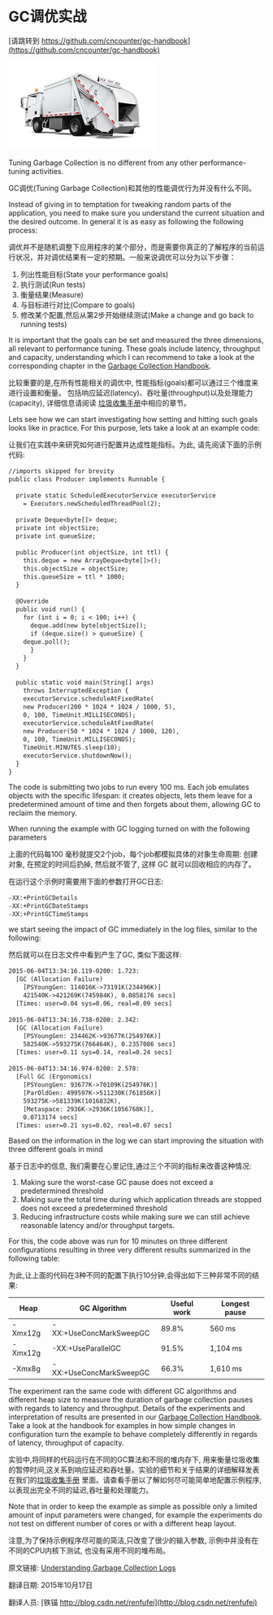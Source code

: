 GC调优实战
==

[请跳转到 https://github.com/cncounter/gc-handbook](https://github.com/cncounter/gc-handbook)

![](garbage-collection.jpeg)

Tuning Garbage Collection is no different from any other performance-tuning activities.

GC调优(Tuning Garbage Collection)和其他的性能调优行为并没有什么不同。

Instead of giving in to temptation for tweaking random parts of the application, you need to make sure you understand the current situation and the desired outcome. In general it is as easy as following the following process:

调优并不是随机调整下应用程序的某个部分，而是需要你真正的了解程序的当前运行状况，并对调优结果有一定的预期。一般来说调优可以分为以下步骤：


1. 列出性能目标(State your performance goals)
2. 执行测试(Run tests)
3. 衡量结果(Measure)
4. 与目标进行对比(Compare to goals)
5. 修改某个配置,然后从第2步开始继续测试(Make a change and go back to running tests)


It is important that the goals can be set and measured the three dimensions, all relevant to performance tuning. These goals include latency, throughput and capacity, understanding which I can recommend to take a look at the corresponding chapter in the [Garbage Collection Handbook](https://plumbr.eu/handbook/gc-tuning#throughput-vs-latency-vs-capacity).


比较重要的是,在所有性能相关的调优中, 性能指标(goals)都可以通过三个维度来进行设置和衡量。 包括响应延迟(latency)、吞吐量(throughput)以及处理能力(capacity), 详细信息请阅读 [垃圾收集手册](https://plumbr.eu/handbook/gc-tuning#throughput-vs-latency-vs-capacity)中相应的章节。


Lets see how we can start investigating how setting and hitting such goals looks like in practice. For this purpose, lets take a look at an example code:


让我们在实践中来研究如何进行配置并达成性能指标。为此, 请先阅读下面的示例代码:



	//imports skipped for brevity
	public class Producer implements Runnable {

	  private static ScheduledExecutorService executorService 
		= Executors.newScheduledThreadPool(2);

	  private Deque<byte[]> deque;
	  private int objectSize;
	  private int queueSize;

	  public Producer(int objectSize, int ttl) {
	    this.deque = new ArrayDeque<byte[]>();
	    this.objectSize = objectSize;
	    this.queueSize = ttl * 1000;
	  }

	  @Override
	  public void run() {
	    for (int i = 0; i < 100; i++) {
	      deque.add(new byte[objectSize]);
	      if (deque.size() > queueSize) {
		deque.poll();
	      }
	    }
	  }

	  public static void main(String[] args) 
		throws InterruptedException {
	    executorService.scheduleAtFixedRate(
		new Producer(200 * 1024 * 1024 / 1000, 5),
		0, 100, TimeUnit.MILLISECONDS);
	    executorService.scheduleAtFixedRate(
		new Producer(50 * 1024 * 1024 / 1000, 120),
		0, 100, TimeUnit.MILLISECONDS);
	    TimeUnit.MINUTES.sleep(10);
	    executorService.shutdownNow();
	  }
	}

The code is submitting two jobs to run every 100 ms. Each job emulates objects with the specific lifespan: it creates objects, lets them leave for a predetermined amount of time and then forgets about them, allowing GC to reclaim the memory.

When running the example with GC logging turned on with the following parameters

上面的代码每100 毫秒就提交2个job，每个job都模拟具体的对象生命周期: 创建对象, 在预定的时间后扔掉, 然后就不管了, 这样 GC 就可以回收相应的内存了。

在运行这个示例时需要用下面的参数打开GC日志:


	-XX:+PrintGCDetails
	-XX:+PrintGCDateStamps
	-XX:+PrintGCTimeStamps

we start seeing the impact of GC immediately in the log files, similar to the following:

然后就可以在日志文件中看到产生了GC, 类似下面这样:


	2015-06-04T13:34:16.119-0200: 1.723: 
	  [GC (Allocation Failure) 
	    [PSYoungGen: 114016K->73191K(234496K)] 
	    421540K->421269K(745984K), 0.0858176 secs]
	  [Times: user=0.04 sys=0.06, real=0.09 secs] 
	
	2015-06-04T13:34:16.738-0200: 2.342: 
	  [GC (Allocation Failure) 
	    [PSYoungGen: 234462K->93677K(254976K)]
	    582540K->593275K(766464K), 0.2357086 secs]
	  [Times: user=0.11 sys=0.14, real=0.24 secs] 
	
	2015-06-04T13:34:16.974-0200: 2.578: 
	  [Full GC (Ergonomics) 
	    [PSYoungGen: 93677K->70109K(254976K)]
	    [ParOldGen: 499597K->511230K(761856K)]
	    593275K->581339K(1016832K),
	    [Metaspace: 2936K->2936K(1056768K)],
	    0.0713174 secs]
	  [Times: user=0.21 sys=0.02, real=0.07 secs]


Based on the information in the log we can start improving the situation with three different goals in mind


基于日志中的信息, 我们需要在心里记住,通过三个不同的指标来改善这种情况:


1. Making sure the worst-case GC pause does not exceed a predetermined threshold
1. Making sure the total time during which application threads are stopped does not exceed a predetermined threshold
1. Reducing infrastructure costs while making sure we can still achieve reasonable latency and/or throughput targets.

For this, the code above was run for 10 minutes on three different configurations resulting in three very different results summarized in the following table:

为此,让上面的代码在3种不同的配置下执行10分钟,会得出如下三种非常不同的结果:


<table class="data compact">
<thead>
<tr>
<th><b>Heap</b></th>
<th><b>GC Algorithm</b></th>
<th><b>Useful work</b></th>
<th><b>Longest pause</b></th>
</tr>
</thead>
<tbody>
<tr>
<td>-Xmx12g</td>
<td>-XX:+UseConcMarkSweepGC</td>
<td>89.8%</td>
<td>560 ms</td>
</tr>
<tr>
<td>-Xmx12g</td>
<td>-XX:+UseParallelGC</td>
<td>91.5%</td>
<td>1,104 ms</td>
</tr>
<tr>
<td>-Xmx8g</td>
<td>-XX:+UseConcMarkSweepGC</td>
<td>66.3%</td>
<td>1,610 ms</td>
</tr>
</tbody>
</table>


The experiment ran the same code with different GC algorithms and different heap size to measure the duration of garbage collection pauses with regards to latency and throughput. Details of the experiments and interpretation of results are presented in our [Garbage Collection Handbook](https://plumbr.eu/handbook/gc-tuning#tuning-for-latency). Take a look at the handbook for examples in how simple changes in configuration turn the example to behave completely differently in regards of latency, throughput of capacity.

实验中,将同样的代码运行在不同的GC算法和不同的堆内存下, 用来衡量垃圾收集的暂停时间,这关系到响应延迟和吞吐量。实验的细节和关于结果的详细解释发表在我们的[垃圾收集手册](https://plumbr.eu/handbook/gc-tuning#tuning-for-latency) 里面。请查看手册以了解如何尽可能简单地配置示例程序,以表现出完全不同的延迟,吞吐量和处理能力。

Note that in order to keep the example as simple as possible only a limited amount of input parameters were changed, for example the experiments do not test on different number of cores or with a different heap layout.

注意,为了保持示例程序尽可能的简洁,只改变了很少的输入参数, 示例中并没有在不同的CPU内核下测试, 也没有采用不同的堆布局。



原文链接: [Understanding Garbage Collection Logs](https://plumbr.eu/blog/garbage-collection/understanding-garbage-collection-logs)

翻译日期: 2015年10月17日

翻译人员: [铁锚 http://blog.csdn.net/renfufei](http://blog.csdn.net/renfufei)
